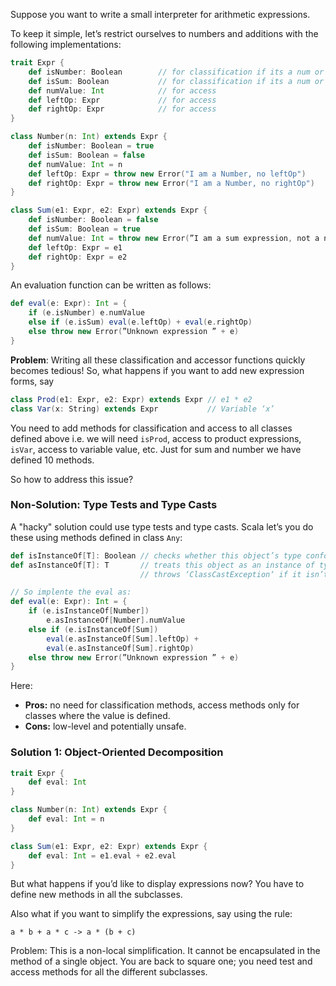 Suppose you want to write a small interpreter for arithmetic expressions.

To keep it simple, let’s restrict ourselves to numbers and additions with the following implementations:
```scala
trait Expr {
    def isNumber: Boolean        // for classification if its a num or sum
    def isSum: Boolean           // for classification if its a num or sum
    def numValue: Int            // for access
    def leftOp: Expr             // for access
    def rightOp: Expr            // for access
}

class Number(n: Int) extends Expr {
    def isNumber: Boolean = true
    def isSum: Boolean = false
    def numValue: Int = n
    def leftOp: Expr = throw new Error("I am a Number, no leftOp")
    def rightOp: Expr = throw new Error("I am a Number, no rightOp")
}

class Sum(e1: Expr, e2: Expr) extends Expr {
    def isNumber: Boolean = false
    def isSum: Boolean = true
    def numValue: Int = throw new Error(”I am a sum expression, not a number”)
    def leftOp: Expr = e1 
    def rightOp: Expr = e2
}
```
An evaluation function can be written as follows:
```scala
def eval(e: Expr): Int = {
    if (e.isNumber) e.numValue
    else if (e.isSum) eval(e.leftOp) + eval(e.rightOp)
    else throw new Error(”Unknown expression ” + e)
}
```
**Problem**: Writing all these classification and accessor functions quickly becomes tedious! So, what happens if you want to add new expression forms, say
```scala
class Prod(e1: Expr, e2: Expr) extends Expr // e1 * e2
class Var(x: String) extends Expr           // Variable ‘x’
```
You need to add methods for classification and access to all classes defined above i.e. we will need `isProd`, access to product expressions, `isVar`, access to variable value, etc. Just for sum and number we have defined 10 methods.

So how to address this issue?

### Non-Solution: Type Tests and Type Casts

A "hacky" solution could use type tests and type casts. Scala let’s you do these using methods defined in class `Any`:
```scala
def isInstanceOf[T]: Boolean // checks whether this object’s type conforms to ‘T‘
def asInstanceOf[T]: T       // treats this object as an instance of type ‘T‘
                             // throws ‘ClassCastException‘ if it isn’t.

// So implente the eval as:
def eval(e: Expr): Int = {
    if (e.isInstanceOf[Number])
        e.asInstanceOf[Number].numValue
    else if (e.isInstanceOf[Sum])
        eval(e.asInstanceOf[Sum].leftOp) +
        eval(e.asInstanceOf[Sum].rightOp)
    else throw new Error(”Unknown expression ” + e)
}
```
Here:

* **Pros:** no need for classification methods, access methods only for classes where the value is defined.
* **Cons:** low-level and potentially unsafe.

### Solution 1: Object-Oriented Decomposition

```scala
trait Expr {
    def eval: Int
}

class Number(n: Int) extends Expr {
    def eval: Int = n
}

class Sum(e1: Expr, e2: Expr) extends Expr {
    def eval: Int = e1.eval + e2.eval
}
```
But what happens if you’d like to display expressions now? You have to define new methods in all the subclasses.

Also what if you want to simplify the expressions, say using the rule:
```
a * b + a * c -> a * (b + c)
```
Problem: This is a non-local simplification. It cannot be encapsulated in the method of a single object. You are back to square one; you need test and access methods for all the different subclasses.